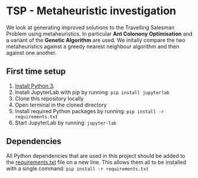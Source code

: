# TSP - Metaheuristic investigation

We look at generating improved solutions to the Travelling Salesman Problem using metaheuristics. In particular **Ant Colonony Optimisation** and a variant of the **Genetic Algorithm** are used. We initally compare the two metaheuristics against a greedy nearest neighbour algorithm and then against one another.

## First time setup

1. [Install Python 3](https://www.python.org/downloads/).
1. Install JupyterLab with pip by running: `pip install jupyterlab`
1. Clone this repository locally
1. Open terminal in the cloned directory
1. Install required Python packages by running: `pip install -r requirements.txt`
1. Start JupyterLab by running: `jupyter-lab`

## Dependencies

All Python dependencies that are used in this project should be added to the [requirements.txt](requirements.txt) file on a new line. This allows them all to be installed with a single command: `pip install -r requirements.txt` 
